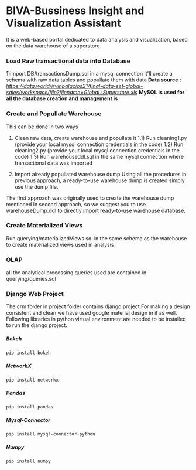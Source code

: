 # BIVA-Bussiness Insight and Visualization Assistant
It is a web-based portal dedicated to data analysis and visualization, based on the data warehouse of a superstore

### Load Raw transactional data into Database
1)import DB/transactionsDump.sql in a mysql connection
it'll create a schema with raw data tables and popullate them with data 
**Data source** : *https://data.world/irvinpalacios21/final-data-set-global-sales/workspace/file?filename=Global+Superstore.xls*
**MySQL is used for all the database creation and management is** 
### Create and Popullate Warehouse
This can be done in two ways
1) Clean raw data, create warehouse and popullate it
	1.1) Run cleaning1.py (provide your local mysql connection credentials in the code)
	1.2) Run cleaning2.py (provide your local mysql connection credentials in the code)
	1.3) Run warehouseddl.sql in the same mysql connection where transactional data was imported
 
2) Import already popullated warehouse dump
		 Using all the procedures in previous approach, a ready-to-use warehouse dump is created
		 simply use the dump file.

The first approach was originally used to create the warehouse dump mentioned in second approach, so we suggest you
to use warehouseDump.ddl to directly import ready-to-use warehouse database.

### Create Materialized Views
Run querying/materializedViews.sql in the same schema as the warehouse to
create materialized views used in analysis

### OLAP
all the analytical processing queries used are contained in querying/queries.sql

### Django Web Project
The crm folder in project folder contains django project.For making a design consistent and clean we have used google material design in it as well. Following libraries in python virtual environment are needed to be installed to 
run the django project.
##### Bokeh
	pip install bokeh
##### NetworkX
	pip install networkx
##### Pandas
	pip install pandas
##### Mysql-Connector 
	pip install mysql-connector-python
##### Numpy
	pip install numpy
